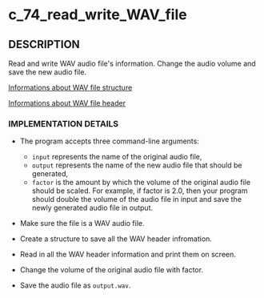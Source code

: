 # c_74_read_write_WAV_file

## DESCRIPTION

Read and write WAV audio file's information. Change the audio volume and save the new audio file.

[Informations about WAV file structure](https://en.wikipedia.org/wiki/WAV)

[Informations about WAV file header](https://docs.fileformat.com/audio/wav/)

### IMPLEMENTATION DETAILS

- The program accepts three command-line arguments: 
  - `input` represents the name of the original audio file, 
  - `output` represents the name of the new audio file that should be generated,
  - `factor` is the amount by which the volume of the original audio file should be scaled. For example, if factor is 2.0, then your program should double the volume of the audio file in input and save the newly generated audio file in output.

- Make sure the file is a WAV audio file.

- Create a structure to save all the WAV header infromation.

- Read in all the WAV header information and print them on screen.

- Change the volume of the original audio file with factor.

- Save the audio file as `output.wav`.
